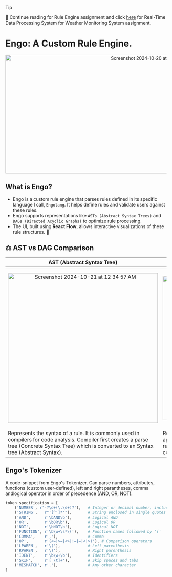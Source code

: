 > [!TIP]  
> 🌳 Continue reading for Rule Engine assignment and click [here]() for Real-Time Data Processing System for Weather Monitoring System assignment.

# Engo: A Custom Rule Engine.


<div align="center">
  <img src="https://github.com/user-attachments/assets/20927947-aefe-4ea7-9aa8-0f94bd40ac56" alt="Screenshot 2024-10-20 at 11 44 27 PM" width="900" height="370">
</div>


## What is Engo?

- Engo is a custom rule engine that parses rules defined in its specific language I call, `Engolang`. It helps define rules and validate users against these rules. 
- Engo supports representations like `ASTs (Abstract Syntax Trees)` and `DAGs (Directed Acyclic Graphs)` to optimize rule processing.
- The UI, built using **React Flow**, allows interactive visualizations of these rule structures. 🌟

## ⚖️ AST vs DAG Comparison

|  **AST (Abstract Syntax Tree)**         | **DAG (Directed Acyclic Graph)**       |
| ----------------------------------------- | ---------------------------------------- |
| <p align="center"><img width="468" alt="Screenshot 2024-10-21 at 12 34 57 AM" src="https://github.com/user-attachments/assets/3a4a4786-48a5-477a-85f8-82638ddb67ec"></p> | <p align="center"><img width="450" alt="Screenshot 2024-10-21 at 12 35 04 AM" src="https://github.com/user-attachments/assets/759bb37f-5bb6-4f99-8a3c-6e8066a8354c"></p> |
| Represents the syntax of a rule. It is commonly used in compilers for code analysis. Compiler first creates a parse tree (Concrete Syntax Tree) which is converted to an Syntax tree (Abstract Syntax). | Represents a compressed form of an AST. In large-scale applications with complex expressions, DAGs significantly reduce memory usage and eliminate redundant computations. |


## Engo's Tokenizer

A code-snippet from Engo's Tokenizer. Can parse numbers, attributes, functions (custom user-defined), left and right parantheses, comma andlogical operator in order of precedence (AND, OR, NOT).

```python
token_specification = [
    ('NUMBER', r'-?\d+(\.\d+)?'),   # Integer or decimal number, including negatives
    ('STRING',   r"'[^']*'"),       # String enclosed in single quotes
    ('AND',      r'\bAND\b'),       # Logical AND
    ('OR',       r'\bOR\b'),        # Logical OR
    ('NOT',      r'\bNOT\b'),       # Logical NOT
    ('FUNCTION', r'\b\w+\s*\('),    # Function names followed by '('
    ('COMMA',    r','),             # Comma
    ('OP',       r'(<=|>=|<>|!=|=|<|>)'), # Comparison operators
    ('LPAREN',   r'\('),            # Left parenthesis
    ('RPAREN',   r'\)'),            # Right parenthesis
    ('IDENT',    r'\b\w+\b'),       # Identifiers
    ('SKIP',     r'[ \t]+'),        # Skip spaces and tabs
    ('MISMATCH', r'.'),             # Any other character
]
```

